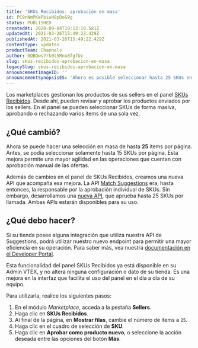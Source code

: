 ```yaml
---
title: 'SKUs Recibidos: aprobación en masa'
id: PC9nNmPKePbiuH8pDoG9g
status: PUBLISHED
createdAt: 2020-09-04T19:13:19.581Z
updatedAt: 2021-03-26T15:49:22.429Z
publishedAt: 2021-03-26T15:49:22.429Z
contentType: updates
productTeam: Channels
author: 0QBQws7rk0t5Mnu8fgfUv
slug: skus-recibidos-aprobacion-en-masa
legacySlug: skus-recibidos-aprobacion-en-masa
announcementImageID: ''
announcementSynopsisES: 'Ahora es posible seleccionar hasta 25 SKUs en el panel de SKUs Recibidos. Además, creamos una nueva API para eso.'
---
```


Los marketplaces gestionan los productos de sus sellers en el panel [SKUs Recibidos](https://help.vtex.com/pt/tutorial/sugerindo-e-aprovando-skus--tutorials_396). Desde ahí, pueden revisar y aprobar los productos enviados por los sellers. En el panel se pueden seleccionar SKUs de forma masiva, aprobando o rechazando varios ítems de una sola vez. 

## ¿Qué cambió?

Ahora se puede hacer una selección en masa de hasta **25** ítems por página. Antes, se podía seleccionar solamente hasta 15 SKUs por página. Esta mejora permite una mayor agilidad en las operaciones que cuentan con aprobación manual de las ofertas. 

Además de cambios en el panel de SKUs Recibidos, creamos una nueva API que acompaña esa mejora. La API [Match Suggestions](https://developers.vtex.com/reference/match-received-skus#match) era, hasta entonces, la responsable por la aprobación individual de SKUs. Sin embargo, desarrollamos una [nueva API](https://developers.vtex.com/vtex-developer-docs/reference/match-received-skus-1#match-multiple-received-skus), que aprueba hasta 25 SKUs por llamada. Ambas APIs estarán disponibles para su uso.  

## ¿Qué debo hacer?

Si su tienda posee alguna integración que utiliza nuestra API de  Suggestions, podrá utilizar nuestro nuevo endpoint para permitir una mayor eficiencia en su operación. Para saber más, vea nuestra [documentación en el Developer Portal](https://developers.vtex.com/vtex-developer-docs/reference/match-received-skus-1#match-multiple-received-skus).

Esta funcionalidad del panel SKUs Recibidos ya está disponible en su Admin VTEX, y no altera ninguna configuración o dato de su tienda. Es una mejora en la interfaz que facilita el uso del panel en el día a día de su equipo.  

Para utilizarla, realice los siguientes pasos:

1. En el módulo *Marketplace*, acceda a la pestaña **Sellers**.  
2. Haga clic en **SKUs Recibidos**.  
3. Al final de la página, en **Mostrar filas**, cambie el número de ítems a `25`.   
4. Haga clic en el cuadro de selección de **SKU**.  
5. Haga clic en **Aprobar como producto nuevo**, o seleccione la acción deseada entre las opciones del botón **Más**.  

